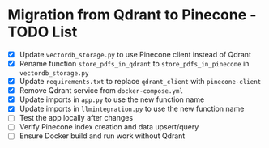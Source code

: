 # Migration from Qdrant to Pinecone - TODO List

- [x] Update `vectordb_storage.py` to use Pinecone client instead of Qdrant
- [x] Rename function `store_pdfs_in_qdrant` to `store_pdfs_in_pinecone` in `vectordb_storage.py`
- [x] Update `requirements.txt` to replace `qdrant_client` with `pinecone-client`
- [x] Remove Qdrant service from `docker-compose.yml`
- [x] Update imports in `app.py` to use the new function name
- [x] Update imports in `llmintegration.py` to use the new function name
- [ ] Test the app locally after changes
- [ ] Verify Pinecone index creation and data upsert/query
- [ ] Ensure Docker build and run work without Qdrant
